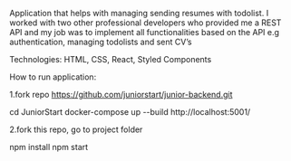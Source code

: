 Application that helps with managing sending resumes with todolist. I worked with two other professional developers who provided me a REST API and my job was to implement all functionalities based on the API e.g authentication, managing todolists and sent CV’s

Technologies: HTML, CSS, React, Styled Components

How to run application: 

1.fork repo https://github.com/juniorstart/junior-backend.git

  cd JuniorStart
  docker-compose up --build
  http://localhost:5001/


2.fork this repo, go to project folder 

  npm install
  npm start
